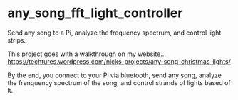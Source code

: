 # any_song_fft_light_controller
Send any song to a Pi, analyze the frequency spectrum, and control light strips.

This project goes with a walkthrough on my website...
https://techtures.wordpress.com/nicks-projects/any-song-christmas-lights/

By the end, you connect to your Pi via bluetooth, send any song, analyze the frenquency spectrum
of the song, and control strands of lights based of it.

